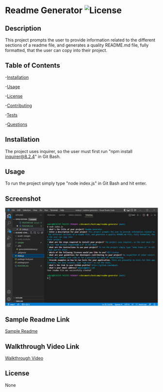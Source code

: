 # Readme Generator ![License](https://img.shields.io/badge/License-MIT-yellow.svg)

  ## Description
  
  This project prompts the user to provide information related to the different sections of a readme file, and generates a quality README.md file, fully formatted, that the user can copy into their project.
  
  ## Table of Contents
  
  -[Installation](#installation)

  -[Usage](#usage)

  -[License](#license)

  -[Contributing](#contributing)

  -[Tests](#tests)

  -[Questions](#questions)
  
  ## Installation
  
  The project uses inquirer, so the user must first run "npm install inquirer@8.2.4" in Git Bash.
  
  ## Usage
  
  To run the project simply type "node index.js" in Git Bash and hit enter.

  ## Screenshot

  ![Screenshot](/assets/images/screenshot.png)
  
  ## Sample Readme Link
  
  [Sample Readme](/sample/README.md)
  
  ## Walkthrough Video Link

  [Walkthrough Video](https://drive.google.com/file/d/19HaFBNIbhfVmoCnUAke-PB7RQFP4wb7R/view)
  
  ## License
  
  None